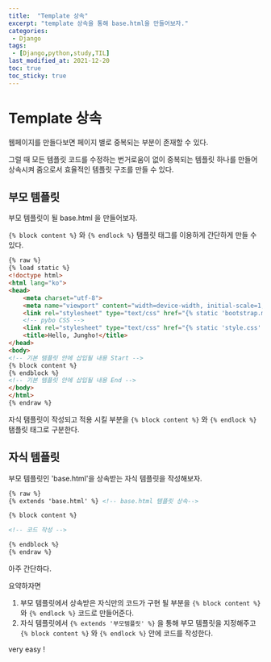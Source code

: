 ```yaml
---
title:  "Template 상속"
excerpt: "template 상속을 통해 base.html을 만들어보자."
categories:
 - Django
tags:
 - [Django,python,study,TIL]
last_modified_at: 2021-12-20
toc: true
toc_sticky: true
---
```


# Template 상속



웹페이지를 만들다보면 페이지 별로 중복되는 부분이 존재할 수 있다.

그럴 때 모든 템플릿 코드를 수정하는 번거로움이 없이 중복되는 템플릿 하나를 만들어 상속시켜 줌으로서 효율적인 템플릿 구조를 만들 수 있다.





## 부모 템플릿



부모 템플릿이 될 base.html 을 만들어보자.

``{% block content %}`` 와 ``{% endlock %}`` 탬플릿 태그를 이용하게 간단하게 만들 수 있다.



```html
{% raw %}
{% load static %}
<!doctype html>
<html lang="ko">
<head>
    <meta charset="utf-8">
    <meta name="viewport" content="width=device-width, initial-scale=1, shrink-to-fit=no">
    <link rel="stylesheet" type="text/css" href="{% static 'bootstrap.min.css' %}">
    <!-- pybo CSS -->
    <link rel="stylesheet" type="text/css" href="{% static 'style.css' %}">
    <title>Hello, Jungho!</title>
</head>
<body>
<!-- 기본 템플릿 안에 삽입될 내용 Start -->
{% block content %}
{% endblock %}
<!-- 기본 템플릿 안에 삽입될 내용 End -->
</body>
</html>
{% endraw %}
```



자식 탬플릿이 작성되고 적용 시킬 부분을 ``{% block content %}`` 와 ``{% endlock %}``  탬플릿 태그로 구분한다.





## 자식 템플릿



부모 템플릿인 'base.html'을 상속받는 자식 템플릿을 작성해보자.



```html
{% raw %}
{% extends 'base.html' %} <!-- base.html 템플릿 상속-->

{% block content %}

<!-- 코드 작성 -->

{% endblock %}
{% endraw %}
```



아주 간단하다.

요약하자면

1. 부모 템플릿에서 상속받은 자식만의 코드가 구현 될 부분을 ``{% block content %}`` 와 ``{% endlock %}`` 코드로 만들어준다.
2. 자식 템플릿에서 ``{% extends '부모템플릿' %}`` 을 통해 부모 템플릿을 지정해주고  ``{% block content %}`` 와 ``{% endlock %}`` 안에 코드를 작성한다.



very easy !